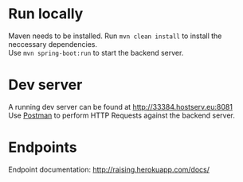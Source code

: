 # Run locally
Maven needs to be installed. Run `mvn clean install` to install the neccessary dependencies.<br />
Use `mvn spring-boot:run` to start the backend server. 

# Dev server
A running dev server can be found at http://33384.hostserv.eu:8081<br />
Use [Postman](https://www.postman.com/downloads/) to perform HTTP Requests against the backend server.

# Endpoints
Endpoint documentation: http://raising.herokuapp.com/docs/
